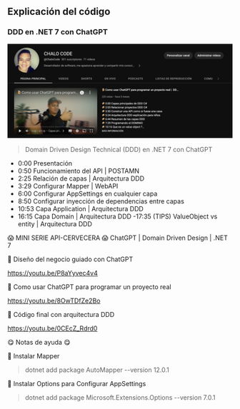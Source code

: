 ## Explicación del código 
### DDD en .NET 7 con ChatGPT

[![video-youtube](__doc__/miniatura.png)](https://youtu.be/0CEcZ_Rdrd0)


> Domain Driven Design Technical (DDD) en .NET 7 con ChatGPT

- 0:00 Presentación 
- 0:50 Funcionamiento del API | POSTAMN
- 2:25 Relación de capas | Arquitectura DDD 
- 3:29 Configurar Mapper | WebAPI
- 6:00 Configurar AppSettings en cualquier capa
- 8:50 Configurar inyección de dependencias entre capas
- 10:53 Capa Application | Arquitectura DDD 
- 16:15 Capa Domain | Arquitectura DDD 
-17:35 (TIPS) ValueObject vs entity | Arquitectura DDD 

😱 MINI SERIE API-CERVECERA 😱 
ChatGPT | Domain Driven Design | .NET 7

🍺 Diseño del negocio guiado con ChatGPT

https://youtu.be/P8aYyvec4v4 

🍺 Como usar ChatGPT para programar un proyecto real

https://youtu.be/8OwTDfZe2Bo

🍺 Código final con arquitectura DDD

https://youtu.be/0CEcZ_Rdrd0

😋 Notas de ayuda 😋

🍺 Instalar Mapper
> dotnet add package AutoMapper --version 12.0.1

🍺 Instalar Options para Configurar AppSettings

> dotnet add package Microsoft.Extensions.Options --version 7.0.1